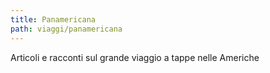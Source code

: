 ```yaml
---
title: Panamericana
path: viaggi/panamericana
---
```

Articoli e racconti sul grande viaggio a tappe nelle Americhe
